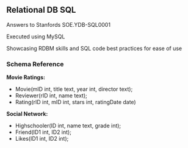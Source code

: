 ## Relational DB SQL
Answers to Stanfords SOE.YDB-SQL0001

Executed using MySQL

Showcasing RDBM skills and SQL code best practices for ease of use

### Schema Reference
**Movie Ratings:**
- Movie(mID int, title text, year int, director text);
- Reviewer(rID int, name text);
- Rating(rID int, mID int, stars int, ratingDate date)

**Social Network:**
- Highschooler(ID int, name text, grade int);
- Friend(ID1 int, ID2 int);
- Likes(ID1 int, ID2 int);
